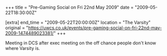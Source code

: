 +++
title = "Pre-Gaming Social on Fri 22nd May 2009"
date = "2009-05-22T18:30:00Z"

[extra]
end_time = "2009-05-22T20:00:00Z"
location = "The Varsity"
original = "https://uwcs.co.uk/events/pre-gaming-social-on-fri-22nd-may-2009-1474489023381/"
+++

Meeting in DCS after exec meeting on the off chance people don't know where Varsity is.

